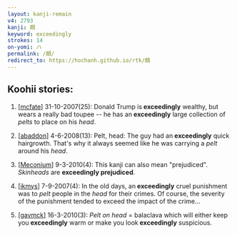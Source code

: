 ```yaml
---
layout: kanji-remain
v4: 2793
kanji: 頗
keyword: exceedingly
strokes: 14
on-yomi: ハ
permalink: /頗/
redirect_to: https://hochanh.github.io/rtk/頗
---
```


## Koohii stories: 

1) [<a href="http://kanji.koohii.com/profile/mcfate">mcfate</a>] 31-10-2007(25): Donald Trump is<strong> exceedingly</strong> wealthy, but wears a really bad toupee -- he has an<strong> exceedingly</strong> large collection of <em>pelts</em> to place on his <em>head</em>.

2) [<a href="http://kanji.koohii.com/profile/abaddon">abaddon</a>] 4-6-2008(13): Pelt, head: The guy had an<strong> exceedingly</strong> quick hairgrowth. That&#039;s why it always seemed like he was carrying a <em>pelt</em> around his <em>head</em>.

3) [<a href="http://kanji.koohii.com/profile/Meconium">Meconium</a>] 9-3-2010(4): This kanji can also mean &quot;prejudiced&quot;. <em>Skinheads</em> are <strong>exceedingly prejudiced</strong>.

4) [<a href="http://kanji.koohii.com/profile/ikmys">ikmys</a>] 7-9-2007(4): In the old days, an<strong> exceedingly</strong> cruel punishment was to <em>pelt</em> people in the <em>head</em> for their crimes. Of course, the severity of the punishment tended to exceed the impact of the crime...

5) [<a href="http://kanji.koohii.com/profile/gavmck">gavmck</a>] 16-3-2010(3): <em>Pelt on head</em> = balaclava which will either keep you<strong> exceedingly</strong> warm or make you look<strong> exceedingly</strong> suspicious.

